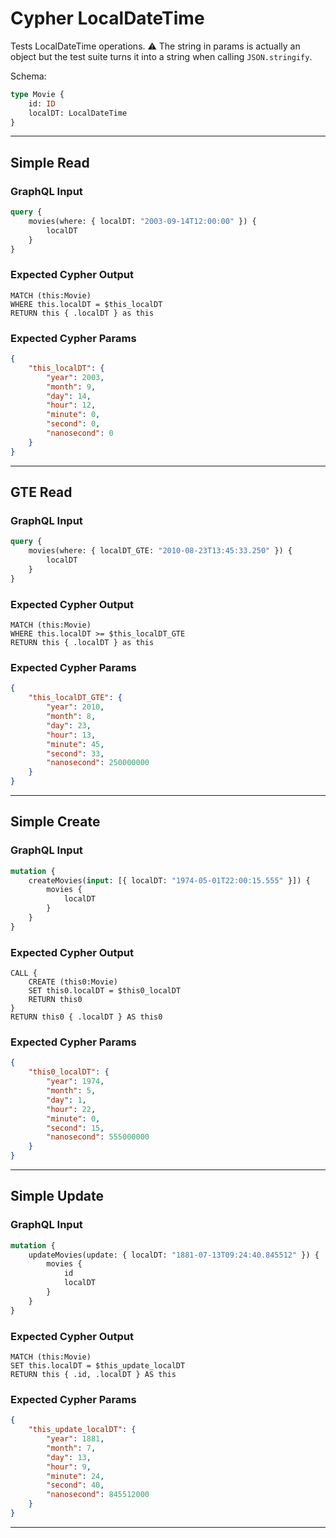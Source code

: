 # Cypher LocalDateTime

Tests LocalDateTime operations. ⚠ The string in params is actually an object but the test suite turns it into a string when calling `JSON.stringify`.

Schema:

```graphql
type Movie {
    id: ID
    localDT: LocalDateTime
}
```

---

## Simple Read

### GraphQL Input

```graphql
query {
    movies(where: { localDT: "2003-09-14T12:00:00" }) {
        localDT
    }
}
```

### Expected Cypher Output

```cypher
MATCH (this:Movie)
WHERE this.localDT = $this_localDT
RETURN this { .localDT } as this
```

### Expected Cypher Params

```json
{
    "this_localDT": {
        "year": 2003,
        "month": 9,
        "day": 14,
        "hour": 12,
        "minute": 0,
        "second": 0,
        "nanosecond": 0
    }
}
```

---

## GTE Read

### GraphQL Input

```graphql
query {
    movies(where: { localDT_GTE: "2010-08-23T13:45:33.250" }) {
        localDT
    }
}
```

### Expected Cypher Output

```cypher
MATCH (this:Movie)
WHERE this.localDT >= $this_localDT_GTE
RETURN this { .localDT } as this
```

### Expected Cypher Params

```json
{
    "this_localDT_GTE": {
        "year": 2010,
        "month": 8,
        "day": 23,
        "hour": 13,
        "minute": 45,
        "second": 33,
        "nanosecond": 250000000
    }
}
```

---

## Simple Create

### GraphQL Input

```graphql
mutation {
    createMovies(input: [{ localDT: "1974-05-01T22:00:15.555" }]) {
        movies {
            localDT
        }
    }
}
```

### Expected Cypher Output

```cypher
CALL {
    CREATE (this0:Movie)
    SET this0.localDT = $this0_localDT
    RETURN this0
}
RETURN this0 { .localDT } AS this0
```

### Expected Cypher Params

```json
{
    "this0_localDT": {
        "year": 1974,
        "month": 5,
        "day": 1,
        "hour": 22,
        "minute": 0,
        "second": 15,
        "nanosecond": 555000000
    }
}
```

---

## Simple Update

### GraphQL Input

```graphql
mutation {
    updateMovies(update: { localDT: "1881-07-13T09:24:40.845512" }) {
        movies {
            id
            localDT
        }
    }
}
```

### Expected Cypher Output

```cypher
MATCH (this:Movie)
SET this.localDT = $this_update_localDT
RETURN this { .id, .localDT } AS this
```

### Expected Cypher Params

```json
{
    "this_update_localDT": {
        "year": 1881,
        "month": 7,
        "day": 13,
        "hour": 9,
        "minute": 24,
        "second": 40,
        "nanosecond": 845512000
    }
}
```

---
